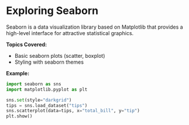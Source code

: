 # Exploring Seaborn

Seaborn is a data visualization library based on Matplotlib that provides a high-level interface for attractive statistical graphics.

**Topics Covered:**
- Basic seaborn plots (scatter, boxplot)
- Styling with seaborn themes

**Example:**
```python
import seaborn as sns
import matplotlib.pyplot as plt

sns.set(style="darkgrid")
tips = sns.load_dataset("tips")
sns.scatterplot(data=tips, x="total_bill", y="tip")
plt.show()
```